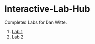 # Interactive-Lab-Hub

Completed Labs for Dan Witte.

1. [Lab 1](https://github.com/drywitte/IDD-Fa18-Lab1/blob/master/README.md)
2. [Lab 2](https://github.com/drywitte/IDD-Fa19-Lab2)
